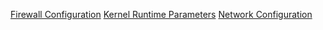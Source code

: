 [Firewall Configuration](https://github.com/nelsonripoll/portfolio/blob/master/redhat7/RHCE/Firewall%20Configuration.md)
[Kernel Runtime Parameters](https://github.com/nelsonripoll/portfolio/blob/master/redhat7/RHCE/Kernel%20Runtime%20Parameters.md)
[Network Configuration](https://github.com/nelsonripoll/portfolio/blob/master/redhat7/RHCE/Network%20Configuration.md)
